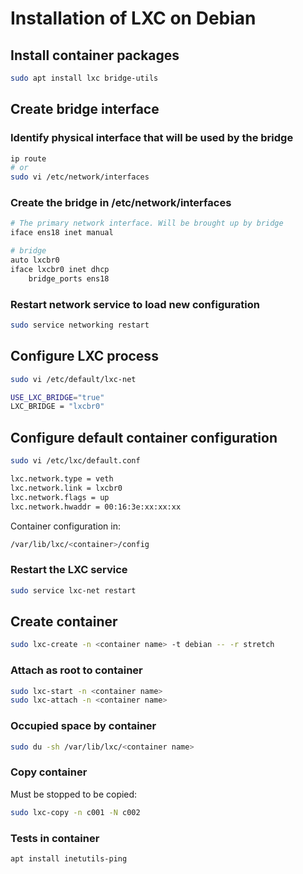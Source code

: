 # Installation of LXC on Debian
## Install container packages
```bash
sudo apt install lxc bridge-utils
```
## Create bridge interface
### Identify physical interface that will be used by the bridge
```bash
ip route 
# or
sudo vi /etc/network/interfaces
```
### Create the bridge in /etc/network/interfaces
```bash
# The primary network interface. Will be brought up by bridge
iface ens18 inet manual

# bridge
auto lxcbr0
iface lxcbr0 inet dhcp
    bridge_ports ens18
```
### Restart network service to load new configuration
```bash
sudo service networking restart
```

## Configure LXC process
```bash
sudo vi /etc/default/lxc-net 

USE_LXC_BRIDGE="true"
LXC_BRIDGE = "lxcbr0"
```

## Configure default container configuration
```bash
sudo vi /etc/lxc/default.conf

lxc.network.type = veth
lxc.network.link = lxcbr0
lxc.network.flags = up
lxc.network.hwaddr = 00:16:3e:xx:xx:xx
```

Container configuration in:
```bash
/var/lib/lxc/<container>/config
```

### Restart the LXC service
```bash
sudo service lxc-net restart
```

## Create container
```bash
sudo lxc-create -n <container name> -t debian -- -r stretch
```

### Attach as root to container
```bash
sudo lxc-start -n <container name>
sudo lxc-attach -n <container name>
```

### Occupied space by container
```bash
sudo du -sh /var/lib/lxc/<container name>
```

### Copy container 
Must be stopped to be copied:
```bash
sudo lxc-copy -n c001 -N c002
```

### Tests in container
```bash
apt install inetutils-ping
```
